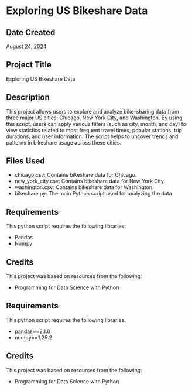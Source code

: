 # Exploring US Bikeshare Data
## Date Created
August 24, 2024

## Project Title
Exploring US Bikeshare Data

## Description
This project allows users to explore and analyze bike-sharing data from three major US cities: Chicago, New York City, and Washington. By using this script, users can apply various filters (such as city, month, and day) to view statistics related to most frequent travel times, popular stations, trip durations, and user information. The script helps to uncover trends and patterns in bikeshare usage across these cities.

## Files Used
* chicago.csv: Contains bikeshare data for Chicago.
* new_york_city.csv: Contains bikeshare data for New York City.
* washington.csv: Contains bikeshare data for Washington.
* bikeshare.py: The main Python script used for analyzing the data.

## Requirements
This python script requires the following libraries:
* Pandas
* Numpy
## Credits
This project was based on resources from the following:
* Programming for Data Science with Python

## Requirements
This python script requires the following libraries:
* pandas==2.1.0
* numpy==1.25.2
## Credits
This project was based on resources from the following:
* Programming for Data Science with Python
